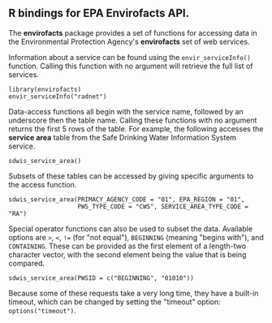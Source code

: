 ## R bindings for EPA Envirofacts API.

The **envirofacts** package provides a set of functions for accessing data in the Environmental Protection Agency's **envirofacts** set of web services. 

Information about a service can be found using the `envir_serviceInfo()` function. Calling this function with no argument will retrieve the full list of services.

```{r}
library(envirofacts)
envir_serviceInfo("radnet")
```

Data-access functions all begin with the service name, followed by an underscore then the table name. Calling these functions with no argument returns the first 5 rows of the table. For example, the following accesses the **service area** table from the Safe Drinking Water Information System service.

```{r}
sdwis_service_area()
```

Subsets of these tables can be accessed by giving specific arguments to the access function.

```{r}
sdwis_service_area(PRIMACY_AGENCY_CODE = "01", EPA_REGION = "01", 
                   PWS_TYPE_CODE = "CWS", SERVICE_AREA_TYPE_CODE = "RA")
```

Special operator functions can also be used to subset the data. Available options are `>`, `<`, `!=` (for "not equal"), `BEGINNING` (meaning "begins with"), and `CONTAINING`. These can be provided as the first element of a length-two character vector, with the second element being the value that is being compared.

```{r}
sdwis_service_area(PWSID = c("BEGINNING", "01010"))
```

Because some of these requests take a very long time, they have a built-in timeout, which can be changed by setting the "timeout" option: `options("timeout")`.

